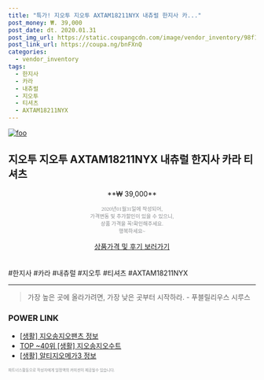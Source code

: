 ```yaml
--- 
title: "특가! 지오투 지오투 AXTAM18211NYX 내츄럴 한지사 카..." 
post_money: ₩. 39,000 
post_date: dt. 2020.01.31 
post_img_url: https://static.coupangcdn.com/image/vendor_inventory/98f1/a22c92243523e14ce18703af9ea798d3dee35a0118efd7495212b0646ad4.jpg 
post_link_url: https://coupa.ng/bnFXnQ 
categories: 
  - vendor_inventory 
tags: 
  - 한지사 
  - 카라 
  - 내츄럴 
  - 지오투 
  - 티셔츠 
  - AXTAM18211NYX 
--- 
```

[![foo](https://static.coupangcdn.com/image/vendor_inventory/98f1/a22c92243523e14ce18703af9ea798d3dee35a0118efd7495212b0646ad4.jpg)](https://coupa.ng/bnFXnQ) 

## 지오투 지오투 AXTAM18211NYX 내츄럴 한지사 카라 티셔츠 
<p style="text-align: center;">**₩ 39,000**</p> 
<p style="text-align: center;"><span style="color: #898c8f; font-family: Georgia,Times,serif; font-size: 0.75em;">2020년01월31일에 작성되어, <br>가격변동 및 추가할인이 있을 수 있으니,<br> 상품 가격을 꼭!확인해주세요.<br>행복하세요~</span> 
</p>	 
<div markdown="0" style="text-align: center;"><a href="https://coupa.ng/bnFXnQ" class="btn btn--success">상품가격 및 후기 보러가기</a></div> 
<br><br> 
  #한지사 #카라 #내츄럴 #지오투 #티셔츠 #AXTAM18211NYX 
<hr> 

> 가장 높은 곳에 올라가려면, 가장 낮은 곳부터 시작하라. - 푸블릴리우스 시루스 


### POWER LINK

* <a href="https://blog.naver.com/sakai111/221760911132" target="_blank"> [생활] 지오송지오팬츠 정보 </a>
* <a href="https://blog.naver.com/fasyy4321/221780087193" target="_blank"> TOP ~40위 [생활] 지오송지오수트</a>
* <a href="https://blog.naver.com/sakai111/221757248328" target="_blank"> [생활] 알티지오메가3 정보 </a>

<span style="color: #898c8f; font-family: Georgia,Times,serif; font-size: 0.55em;">파트너스활동으로 작성자에게 일정액의 커미션이 제공될수 있습니다.</span> 
